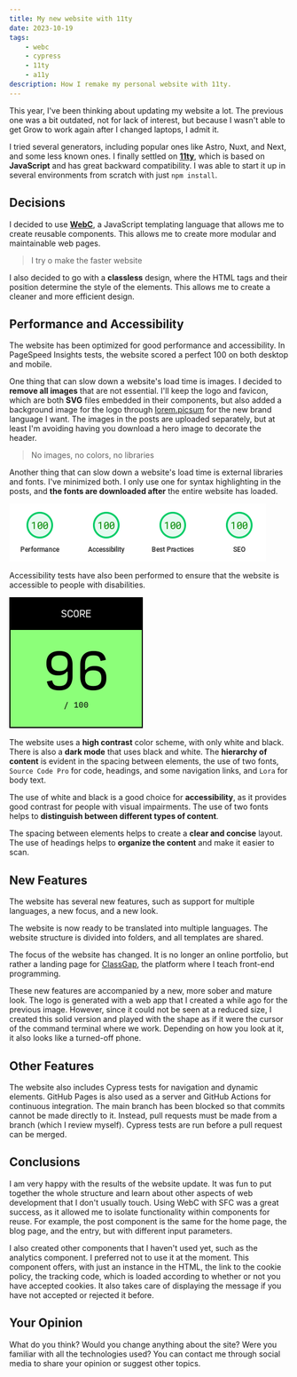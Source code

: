 ```yaml
---
title: My new website with 11ty
date: 2023-10-19
tags:
    - webc
    - cypress
    - 11ty
    - a11y
description: How I remake my personal website with 11ty.
---
```


This year, I've been thinking about updating my website a lot. The previous one was a bit outdated, not for lack of interest, but because I wasn't able to get Grow to work again after I changed laptops, I admit it.

I tried several generators, including popular ones like Astro, Nuxt, and Next, and some less known ones. I finally settled on **[11ty](//11ty.dev)**, which is based on **JavaScript** and has great backward compatibility. I was able to start it up in several environments from scratch with just `npm install`.

## Decisions

I decided to use **[WebC](//www.11ty.dev/docs/languages/webc/)**, a JavaScript templating language that allows me to create reusable components. This allows me to create more modular and maintainable web pages.

> I try o make the faster website

I also decided to go with a **classless** design, where the HTML tags and their position determine the style of the elements. This allows me to create a cleaner and more efficient design.

## Performance and Accessibility

The website has been optimized for good performance and accessibility. In PageSpeed Insights tests, the website scored a perfect 100 on both desktop and mobile.

One thing that can slow down a website's load time is images. I decided to **remove all images** that are not essential. I'll keep the logo and favicon, which are both **SVG** files embedded in their components, but also added a background image for the logo through [lorem.picsum](//picsum.photos) for the new brand language I want. The images in the posts are uploaded separately, but at least I'm avoiding having you download a hero image to decorate the header.

> No images, no colors, no libraries

Another thing that can slow down a website's load time is external libraries and fonts. I've minimized both. I only use one for syntax highlighting in the posts, and **the fonts are downloaded after** the entire website has loaded.

![Results of performance tests](./PageSpeedInsights.png)

Accessibility tests have also been performed to ensure that the website is accessible to people with disabilities.

![A good result in accessibility](./AccesibilityTest.png)

The website uses a **high contrast** color scheme, with only white and black. There is also a **dark mode** that uses black and white. The **hierarchy of content** is evident in the spacing between elements, the use of two fonts, `Source Code Pro` for code, headings, and some navigation links, and `Lora` for body text.

The use of white and black is a good choice for **accessibility**, as it provides good contrast for people with visual impairments. The use of two fonts helps to **distinguish between different types of content**.

The spacing between elements helps to create a **clear and concise** layout. The use of headings helps to **organize the content** and make it easier to scan.

## New Features

The website has several new features, such as support for multiple languages, a new focus, and a new look.

The website is now ready to be translated into multiple languages. The website structure is divided into folders, and all templates are shared.

The focus of the website has changed. It is no longer an online portfolio, but rather a landing page for [ClassGap](//www.classgap.com/me/tomas-cornelles), the platform where I teach front-end programming.

These new features are accompanied by a new, more sober and mature look. The logo is generated with a web app that I created a while ago for the previous image. However, since it could not be seen at a reduced size, I created this solid version and played with the shape as if it were the cursor of the command terminal where we work. Depending on how you look at it, it also looks like a turned-off phone.

## Other Features

The website also includes Cypress tests for navigation and dynamic elements. GitHub Pages is also used as a server and GitHub Actions for continuous integration. The main branch has been blocked so that commits cannot be made directly to it. Instead, pull requests must be made from a branch (which I review myself). Cypress tests are run before a pull request can be merged.

## Conclusions

I am very happy with the results of the website update. It was fun to put together the whole structure and learn about other aspects of web development that I don't usually touch. Using WebC with SFC was a great success, as it allowed me to isolate functionality within components for reuse. For example, the post component is the same for the home page, the blog page, and the entry, but with different input parameters.

I also created other components that I haven't used yet, such as the analytics component. I preferred not to use it at the moment. This component offers, with just an instance in the HTML, the link to the cookie policy, the tracking code, which is loaded according to whether or not you have accepted cookies. It also takes care of displaying the message if you have not accepted or rejected it before.

## Your Opinion

What do you think? Would you change anything about the site? Were you familiar with all the technologies used? You can contact me through social media to share your opinion or suggest other topics.

